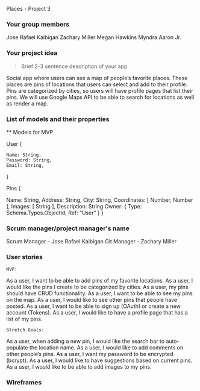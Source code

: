 Places - Project 3

### Your group members

Jose Rafael Kaibigan
Zachary Miller
Megan Hawkins
Myndra Aaron Jr.

### Your project idea

> Brief 2-3 sentence description of your app

Social app where users can see a map of people’s favorite places. These places are pins of locations that users can select and add to their profile. Pins are categorized by cities, so users will have profile pages that list their pins. We will use Google Maps API to be able to search for locations as well as render a map.

### List of models and their properties

\*\* Models for MVP

User {

    Name: String,
    Password: String,
    Email: String,

}

Pins {

Name: String,
Address: String,
City: String,
Coordinates: [ Number, Number ],
Images: [ String ],
Description: String
Owner: {
Type: Schema.Types.ObjectId,
Ref: “User”
}
}

### Scrum manager/project manager's name

Scrum Manager - Jose Rafael Kaibigan
Git Manager - Zachary Miller

### User stories

    MVP:

As a user, I want to be able to add pins of my favorite locations.
As a user, I would like the pins I create to be categorized by cities.
As a user, my pins should have CRUD functionality.
As a user, I want to be able to see my pins on the map.
As a user, I would like to see other pins that people have posted.
As a user, I want to be able to sign up (OAuth) or create a new account (Tokens).
As a user, I would like to have a profile page that has a list of my pins.

    Stretch Goals:

As a user, when adding a new pin, I would like the search bar to auto-populate the location name.
As a user, I would like to add comments on other people’s pins.
As a user, I want my password to be encrypted (bcrypt).
As a user, I would like to have suggestions based on current pins.
As a user, I would like to be able to add images to my pins.

### Wireframes
